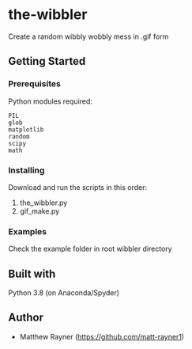 # the-wibbler
Create a random wibbly wobbly mess in .gif form

## Getting Started

### Prerequisites
Python modules required:
```
PIL
glob
matplotlib
random
scipy
math
```

### Installing
Download and run the scripts in this order:
1) the_wibbler.py
2) gif_make.py

### Examples
Check the example folder in root wibbler directory

## Built with
Python 3.8 (on Anaconda/Spyder)

## Author
* Matthew Rayner (https://github.com/matt-rayner1)

